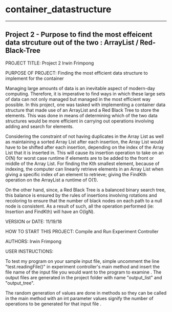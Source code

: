 # container_datastructure
------------------------------------------------------------------------
Project 2 - Purpose to find the most effeicent data strcuture out 
of the two : ArrayList / Red-Black-Tree
------------------------------------------------------------------------

PROJECT TITLE: Project 2 Irwin Frimpong

PURPOSE OF PROJECT: 
Finding the most efficient data structure to implement for the container 

Managing large amounts of data is an inevitable aspect of modern-day computing. Therefore, it is imperative to find ways in which these large sets of data can not only managed but managed in the most efficient way possible. In this project, one was tasked with implementing a container data structure that made use of an ArrayList and a Red Black Tree to store the elements. This was done in means of determining which of the two data structures would be more efficient in carrying out operations involving adding and search for elements. 

Considering the constraint of not having duplicates in the Array List as well as maintaining a sorted Array List after each insertion, the Array List would have to be shifted after each insertion, depending on the index of the Array List that it is inserted in. This will cause its insertion operation to take on an O(N) for worst case runtime if elements are to be added to the front or middle of the Array List. For finding the Kth smallest element, because of indexing, the computer can linearly retrieve elements in an Array List when giving a specific index of an element to retrieve; giving the FindKth operation on the ArrayList a runtime of O(1). 

On the other hand, since, a Red Black Tree is a balanced binary search tree, this balance is ensured by the rules of insertions involving rotations and recoloring to ensure that the number of black nodes on each path to a null node is consistent. As a result of such, all the operation performed (ie: Insertion and FindKth) will have an O(lgN).

VERSION or DATE: 11/19/18

HOW TO START THIS PROJECT: Compile and Run Experiment Controller 

AUTHORS: Irwin Frimpong 

USER INSTRUCTIONS:

To test my program on your sample input file, simple uncomment the line "test.readingFile()" in experiment 
controller's main method and insert the file name of the input file you would want to the program to examine . The output
files are generated in the project folder with name "output_list" and "output_tree".  

The random generation of values are done in methods so they can be called in the main method with an int parameter
values signify the number of operations to be generated for that input file .

